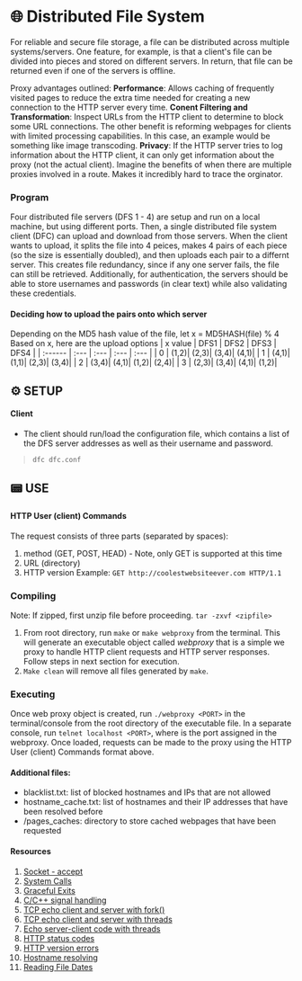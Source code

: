# 🌐 Distributed File System
For reliable and secure file storage, a file can be distributed across multiple systems/servers. One feature, for example, is that a client's file can be divided into pieces and stored on different servers. In return, that file can be returned even if one of the servers is offline.

Proxy advantages outlined:
  **Performance**: Allows caching of frequently visited pages to reduce the extra time needed for creating a new connection to the HTTP server every time.
  **Conent Filtering and Transformation**: Inspect URLs from the HTTP client to determine to block some URL connections. The other benefit is reforming webpages for clients with limited processing capabilities. In this case, an example would be something like image transcoding.
  **Privacy**: If the HTTP server tries to log information about the HTTP client, it can only get information about the proxy (not the actual client). Imagine the benefits of when there are multiple proxies involved in a route. Makes it incredibly hard to trace the orginator.

### Program
Four distributed file servers (DFS 1 - 4) are setup and run on a local machine, but using different ports. Then, a single distributed file system client (DFC) can upload and download from those servers. When the client wants to upload, it splits the file into 4 peices, makes 4 pairs of each piece (so the size is essentially doubled), and then uploads each pair to a differnt server. This creates file redundancy, since if any one server fails, the file can still be retrieved. Additionally, for authentication, the servers should be able to store usernames and passwords (in clear text) while also validating these credentials. 

#### Deciding how to upload the pairs onto which server
Depending on the MD5 hash value of the file, let x = MD5HASH(file) % 4
Based on x, here are the upload options
| x value | DFS1 | DFS2 | DFS3 | DFS4 |
| :------ | :--- | :--- | :--- | :--- |
| 0       | (1,2)| (2,3)| (3,4)| (4,1)|
| 1       | (4,1)| (1,1)| (2,3)| (3,4)|
| 2       | (3,4)| (4,1)| (1,2)| (2,4)|
| 3       | (2,3)| (3,4)| (4,1)| (1,2)|

## ⚙️ SETUP
#### Client
  - The client should run/load the configuration file, which contains a list of the DFS server addresses as well as their username and password.
  > `dfc dfc.conf` 

## 📟 USE
#### HTTP User (client) Commands
The request consists of three parts (separated by spaces):
1. method (GET, POST, HEAD) - Note, only GET is supported at this time
2. URL (directory)
3. HTTP version
Example: `GET http://coolestwebsiteever.com HTTP/1.1`

### Compiling
  Note: If zipped, first unzip file before proceeding. `tar -zxvf <zipfile>`
  1. From root directory, run `make` or `make webproxy` from the terminal. This will generate an executable object called *webproxy* that is a simple we proxy to handle HTTP client requests and HTTP server responses. Follow steps in next section for execution.
  2. `Make clean` will remove all files generated by `make`.

### Executing
  Once web proxy object is created, run `./webproxy <PORT>` in the terminal/console from the root directory of the executable file. In a separate console, run `telnet localhost <PORT>`, where *<PORT>* is the port assigned in the webproxy. Once loaded, requests can be made to the proxy using the HTTP User (client) Commands format above.

#### Additional files:
  - blacklist.txt: list of blocked hostnames and IPs that are not allowed
  - hostname_cache.txt: list of hostnames and their IP addresses that have been resolved before
  - /pages_caches: directory to store cached webpages that have been requested

#### Resources
1. [Socket - accept](https://man7.org/linux/man-pages/man2/accept.2.html)
2. [System Calls](http://codewiki.wikidot.com/c:system-calls:open)
3. [Graceful Exits](https://www.systutorials.com/catching-the-signal-sent-by-kill-in-c-on-linux/)
4. [C/C++ signal handling](http://www.yolinux.com/TUTORIALS/C++Signals.html)
5. [TCP echo client and server with fork()](http://www.cs.dartmouth.edu/~campbell/cs50/socketprogramming.html)
6. [TCP echo client and server with threads](http://www.binarytides.com/server-client-example-c-sockets-linux/)
7. [Echo server-client code with threads](http://www.csc.villanova.edu/~mdamian/sockets/echoC.htm)
8. [HTTP status codes](https://en.wikipedia.org/wiki/List_of_HTTP_status_codes)
9. [HTTP version errors](https://www.w3.org/Protocols/rfc2616/rfc2616-sec5.html#sec5.1)
10. [Hostname resolving](https://www.binarytides.com/hostname-to-ip-address-c-sockets-linux/)
11. [Reading File Dates](https://c-for-dummies.com/blog/?p=3004)

<!-- CREATE PDF FROM MARKDOWN -->
<!-- md2pdf README.md --highlight-style atom-one-dark --pdf-options '{ "format": "Letter", "margin": "20mm", "printBackground": true }' -->

<!-- CREATE ZIP FILE -->
<!-- tar -czvf jomi3524_PA3.tar.gz jomi3524_PA3 -->